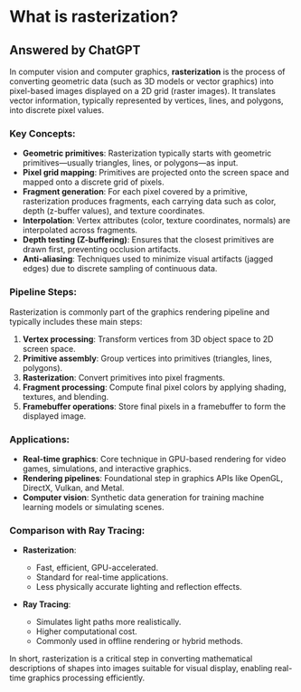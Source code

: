 # What is rasterization?

## Answered by ChatGPT

In computer vision and computer graphics, **rasterization** is the process of converting geometric data (such as 3D models or vector graphics) into pixel-based images displayed on a 2D grid (raster images). It translates vector information, typically represented by vertices, lines, and polygons, into discrete pixel values.

### Key Concepts:

-   **Geometric primitives**: Rasterization typically starts with geometric primitives—usually triangles, lines, or polygons—as input.
-   **Pixel grid mapping**: Primitives are projected onto the screen space and mapped onto a discrete grid of pixels.
-   **Fragment generation**: For each pixel covered by a primitive, rasterization produces fragments, each carrying data such as color, depth (z-buffer values), and texture coordinates.
-   **Interpolation**: Vertex attributes (color, texture coordinates, normals) are interpolated across fragments.
-   **Depth testing (Z-buffering)**: Ensures that the closest primitives are drawn first, preventing occlusion artifacts.
-   **Anti-aliasing**: Techniques used to minimize visual artifacts (jagged edges) due to discrete sampling of continuous data.

### Pipeline Steps:

Rasterization is commonly part of the graphics rendering pipeline and typically includes these main steps:

1.  **Vertex processing**: Transform vertices from 3D object space to 2D screen space.
2.  **Primitive assembly**: Group vertices into primitives (triangles, lines, polygons).
3.  **Rasterization**: Convert primitives into pixel fragments.
4.  **Fragment processing**: Compute final pixel colors by applying shading, textures, and blending.
5.  **Framebuffer operations**: Store final pixels in a framebuffer to form the displayed image.

### Applications:

-   **Real-time graphics**: Core technique in GPU-based rendering for video games, simulations, and interactive graphics.
-   **Rendering pipelines**: Foundational step in graphics APIs like OpenGL, DirectX, Vulkan, and Metal.
-   **Computer vision**: Synthetic data generation for training machine learning models or simulating scenes.

### Comparison with Ray Tracing:

-   **Rasterization**:
    
    -   Fast, efficient, GPU-accelerated.
    -   Standard for real-time applications.
    -   Less physically accurate lighting and reflection effects.
-   **Ray Tracing**:
    
    -   Simulates light paths more realistically.
    -   Higher computational cost.
    -   Commonly used in offline rendering or hybrid methods.


In short, rasterization is a critical step in converting mathematical descriptions of shapes into images suitable for visual display, enabling real-time graphics processing efficiently.